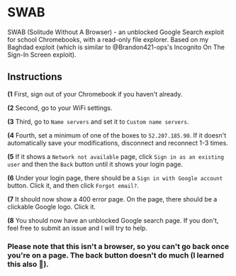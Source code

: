 # SWAB

SWAB (Solitude Without A Browser) - an unblocked Google Search exploit for school Chromebooks, with a read-only file explorer. Based on my Baghdad exploit (which is similar to @Brandon421-ops's Incognito On The Sign-In Screen exploit).

## Instructions

**(1** First, sign out of your Chromebook if you haven't already.

**(2** Second, go to your WiFi settings.

**(3** Third, go to `Name servers` and set it to `Custom name servers`.

**(4** Fourth, set a minimum of one of the boxes to `52.207.185.90`. If it doesn't automatically save your modifications, disconnect and reconnect 1-3 times.

**(5** If it shows a `Network not available` page, click `Sign in as an existing user` and then the `Back` button until it shows your login page.

**(6** Under your login page, there should be a `Sign in with Google account` button. Click it, and then click `Forgot email?`.

**(7** It should now show a 400 error page. On the page, there should be a clickable Google logo. Click it.

**(8** You should now have an unblocked Google search page. If you don't, feel free to submit an issue and I will try to help.

### Please note that this isn't a browser, so you can't go back once you're on a page. The back button doesn't do much (I learned this also 💩).
